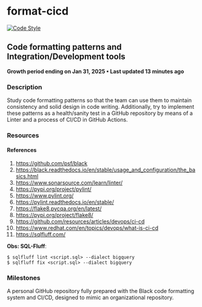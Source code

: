 # format-cicd

[![Code Style](https://img.shields.io/badge/code%20style-black-000000.svg)](https://github.com/psf/black)

## Code formatting patterns and Integration/Development tools
__Growth period ending on Jan 31, 2025 • Last updated 13 minutes ago__

### Description

Study code formatting patterns so that the team can use them to maintain consistency and solid design in code writing. Additionally, try to implement these patterns as a health/sanity test in a GitHub repository by means of a Linter and a process of CI/CD in GitHub Actions.


### Resources

#### References
1. https://github.com/psf/black
2. https://black.readthedocs.io/en/stable/usage_and_configuration/the_basics.html
3. https://www.sonarsource.com/learn/linter/
4. https://pypi.org/project/pylint/
5. https://www.pylint.org/
6. https://pylint.readthedocs.io/en/stable/
7. https://flake8.pycqa.org/en/latest/
8. https://pypi.org/project/flake8/
9. https://github.com/resources/articles/devops/ci-cd
10. https://www.redhat.com/en/topics/devops/what-is-ci-cd
11. https://sqlfluff.com/

__Obs: SQL-Fluff__:
```
$ sqlfluff lint <script.sql> --dialect bigquery
$ sqlfluff fix <script.sql> --dialect bigquery
```

### Milestones

A personal GitHub repository fully prepared with the Black code formatting system and CI/CD, designed to mimic an organizational repository.